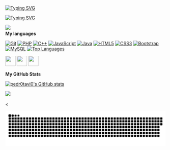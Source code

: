 <a href="https://git.io/typing-svg"><img align="center" src="https://readme-typing-svg.demolab.com?font=Fira+Code&size=30&pause=1000&color=4EB361&center=true&vCenter=true&width=1000&lines=pedr0tavi0" alt="Typing SVG" /></a>
<p>
<a href="https://git.io/typing-svg"><img src="https://readme-typing-svg.demolab.com?font=Fira+Code&size=30&color=4EB361&center=true&vCenter=true&width=1000&lines=Bem+vindo" alt="Typing SVG" /></a>
</p> 
<a href="https://www.github.com/pedr0tavi0" target="_blank" rel="noreferrer"><img
src="https://img.shields.io/github/followers/pedr0tavi0?logo=github&style=for-the-badge&color=84cc16&labelColor=1c1917" /></a>
<br>
<b>My languages</b>
<p>
<a align="left" href="https://git-scm.com/" target="_blank" rel="noreferrer"><img src="https://raw.githubusercontent.com/danielcranney/readme-generator/main/public/icons/skills/git-colored.svg" width="36" height="36" alt="Git" /></a>
<a href="https://www.php.net/" target="_blank" rel="noreferrer"><img src="https://raw.githubusercontent.com/danielcranney/readme-generator/main/public/icons/skills/php-colored.svg" width="36" height="36" alt="PHP" /></a>
<a href="https://docs.microsoft.com/en-us/cpp/?view=msvc-170" target="_blank" rel="noreferrer"><img src="https://raw.githubusercontent.com/danielcranney/readme-generator/main/public/icons/skills/cplusplus-colored.svg" width="36" height="36" alt="C++" /></a>
<a href="https://developer.mozilla.org/en-US/docs/Web/JavaScript" target="_blank" rel="noreferrer"><img src="https://raw.githubusercontent.com/danielcranney/readme-generator/main/public/icons/skills/javascript-colored.svg" width="36" height="36" alt="JavaScript" /></a>
<a href="https://www.oracle.com/java/" target="_blank" rel="noreferrer"><img src="https://raw.githubusercontent.com/danielcranney/readme-generator/main/public/icons/skills/java-colored.svg" width="36" height="36" alt="Java" /></a>
<a href="https://developer.mozilla.org/en-US/docs/Glossary/HTML5" target="_blank" rel="noreferrer"><img src="https://raw.githubusercontent.com/danielcranney/readme-generator/main/public/icons/skills/html5-colored.svg" width="36" height="36" alt="HTML5" /></a>
<a href="https://www.w3.org/TR/CSS/#css" target="_blank" rel="noreferrer"><img src="https://raw.githubusercontent.com/danielcranney/readme-generator/main/public/icons/skills/css3-colored.svg" width="36" height="36" alt="CSS3" /></a>
<a href="https://getbootstrap.com/" target="_blank" rel="noreferrer"><img src="https://raw.githubusercontent.com/danielcranney/readme-generator/main/public/icons/skills/bootstrap-colored.svg" width="36" height="36" alt="Bootstrap" /></a>
<a href="https://www.mysql.com/" target="_blank" rel="noreferrer"><img src="https://raw.githubusercontent.com/danielcranney/readme-generator/main/public/icons/skills/mysql-colored.svg" width="36" height="36" alt="MySQL" /></a> 
<a align="right" href="https://github.com/pedr0tavi0" align="left"><img src="https://github-readme-stats.vercel.app/api/top-langs/?username=pedr0tavi0&langs_count=10&title_color=84cc16&text_color=ffffff&icon_color=84cc16&bg_color=1c1917&hide_border=true&locale=en&custom_title=Top%20%Languages" alt="Top Languages" /></a>
</p>

<p align="left"> <a href="https://discord.com/users/pedr0tavi0#5381" target="_blank" rel="noreferrer"><img src="https://raw.githubusercontent.com/danielcranney/readme-generator/main/public/icons/socials/discord.svg" width="32" height="32" /></a> <a href="https://www.github.com/pedr0tavi0" target="_blank" rel="noreferrer"><img src="https://raw.githubusercontent.com/danielcranney/readme-generator/main/public/icons/socials/github.svg" width="32" height="32" /></a> <a href="https://www.linkedin.com/in/pedro-otavio-5232a020a/" target="_blank" rel="noreferrer"><img src="https://raw.githubusercontent.com/danielcranney/readme-generator/main/public/icons/socials/linkedin.svg" width="32" height="32" /></a></p>
<b>My GitHub Stats</b>
<p align="left" >  <a href="http://www.github.com/pedr0tavi0"><img src="https://github-readme-stats.vercel.app/api?username=pedr0tavi0&show_icons=true&hide=&count_private=true&title_color=84cc16&text_color=ffffff&icon_color=84cc16&bg_color=1c1917&hide_border=true&show_icons=true" alt="pedr0tavi0's GitHub stats" /></a></p>
  

  
  
 
<a href="http://www.github.com/pedr0tavi0"><img src="https://github-readme-streak-stats.herokuapp.com/?user=pedr0tavi0&stroke=ffffff&background=1c1917&ring=84cc16&fire=84cc16&currStreakNum=ffffff&currStreakLabel=84cc16&sideNums=ffffff&sideLabels=ffffff&dates=ffffff&hide_border=true" /></a>


<
 
![snake gif](https://github.com/pedr0tavi0/pedr0tavi0/blob/output/github-contribution-grid-snake.svg)
 
 



 


 
